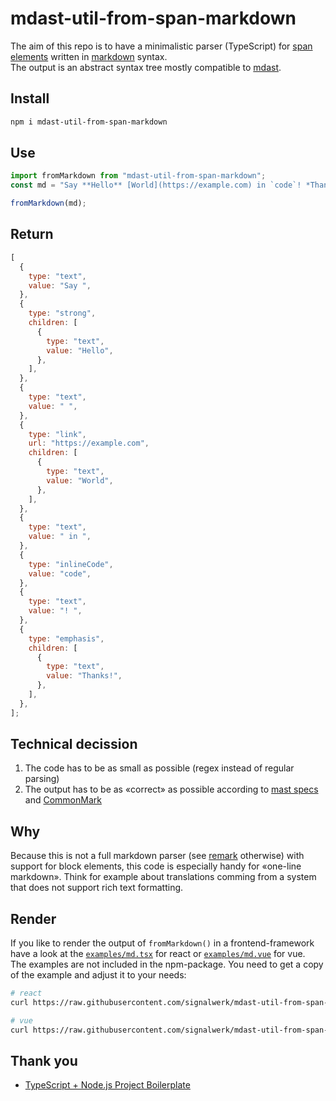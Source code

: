 # mdast-util-from-span-markdown

The aim of this repo is to have a minimalistic parser (TypeScript) for [span elements](https://daringfireball.net/projects/markdown/syntax#span) written in [markdown](https://daringfireball.net/projects/markdown/syntax) syntax.  
The output is an abstract syntax tree mostly compatible to [mdast](https://github.com/syntax-tree/mdast).

## Install

```bash
npm i mdast-util-from-span-markdown
```

## Use

```js
import fromMarkdown from "mdast-util-from-span-markdown";
const md = "Say **Hello** [World](https://example.com) in `code`! *Thanks!*";

fromMarkdown(md);
```

## Return

```js
[
  {
    type: "text",
    value: "Say ",
  },
  {
    type: "strong",
    children: [
      {
        type: "text",
        value: "Hello",
      },
    ],
  },
  {
    type: "text",
    value: " ",
  },
  {
    type: "link",
    url: "https://example.com",
    children: [
      {
        type: "text",
        value: "World",
      },
    ],
  },
  {
    type: "text",
    value: " in ",
  },
  {
    type: "inlineCode",
    value: "code",
  },
  {
    type: "text",
    value: "! ",
  },
  {
    type: "emphasis",
    children: [
      {
        type: "text",
        value: "Thanks!",
      },
    ],
  },
];
```

## Technical decission

1. The code has to be as small as possible (regex instead of regular parsing)
2. The output has to be as «correct» as possible according to [mast specs](https://github.com/syntax-tree/mdast) and [CommonMark](https://commonmark.org/)

## Why

Because this is not a full markdown parser (see [remark](https://github.com/remarkjs/remark) otherwise) with support for block elements, this code is especially handy for «one-line markdown». Think for example about translations comming from a system that does not support rich text formatting.

## Render
If you like to render the output of `fromMarkdown()` in a frontend-framework have a look at the [`examples/md.tsx`](./examples/md.tsx) for react or [`examples/md.vue`](./examples/md.vue) for vue.  
The examples are not included in the npm-package. You need to get a copy of the example and adjust it to your needs:

```sh
# react
curl https://raw.githubusercontent.com/signalwerk/mdast-util-from-span-markdown/main/examples/md.tsx > md.tsx

# vue
curl https://raw.githubusercontent.com/signalwerk/mdast-util-from-span-markdown/main/examples/md.vue > md.vue
```

## Thank you

- [TypeScript + Node.js Project Boilerplate](https://github.com/metachris/typescript-nodejs-boilerplate)
